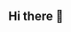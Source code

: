 ## Hi there 👋

<!--
**360Dz/360dz** is a ✨ _special_ ✨ repository because its `README.md` (this file) appears on your GitHub profile.

Here are some ideas to get you started:

- 🔭 I’m currently working on ... this 3d resume
- 🌱 I’m currently learning ... everything
- 👯 I’m looking to collaborate on ... what, you see displayed in front of you
- 🤔 I’m looking for help with ... everyday
- 💬 Ask me about ... tasks
- 📫 How to reach me: ... (notes)
- 😄 Pronouns: ... Dr.
- ⚡ Fun fact: ... tomorrow
-->
